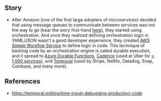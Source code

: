 
## Story

- After Amazon (one of the first large adopters of microservices) decided that using message queues to communicate between services was not the way to go (hear the story first-hand [here](https://www.youtube.com/watch?v=wIpz4ioK0gI)), they started using orchestration. And once they realized defining orchestration logic in YAML/JSON wasn’t a good developer experience, they created [AWS Simple Workfow Service](https://docs.aws.amazon.com/amazonswf/latest/developerguide/swf-welcome.html) to define logic in code. This technique of backing code by an orchestration engine is called durable execution, and it spread to [Azure Durable Functions](https://learn.microsoft.com/en-us/azure/azure-functions/durable/durable-functions-overview?tabs=csharp-inproc), [Cadence](https://cadenceworkflow.io/) (used at Uber for [\> 1,000 services](https://www.uber.com/blog/announcing-cadence/)), and [Temporal](https://temporal.io/) (used by Stripe, Netflix, Datadog, Snap, Coinbase, and many more).

## References

- https://temporal.io/blog/time-travel-debugging-production-code